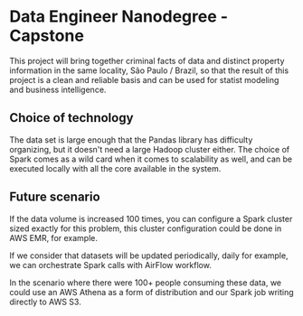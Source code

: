 # Data Engineer Nanodegree - Capstone
This project will bring together criminal facts of data and distinct property information in the same locality, São Paulo / Brazil, so that the result of this project is a clean and reliable basis and can be used for statist modeling and business intelligence.


## Choice of technology
The data set is large enough that the Pandas library has difficulty organizing, but it doesn't need a large Hadoop cluster either. The choice of Spark comes as a wild card when it comes to scalability as well, and can be executed locally with all the core available in the system.

## Future scenario
If the data volume is increased 100 times, you can configure a Spark cluster sized exactly for this problem, this cluster configuration could be done in AWS EMR, for example.

If we consider that datasets will be updated periodically, daily for example, we can orchestrate Spark calls with AirFlow workflow.

In the scenario where there were 100+ people consuming these data, we could use an AWS Athena as a form of distribution and our Spark job writing directly to AWS S3.